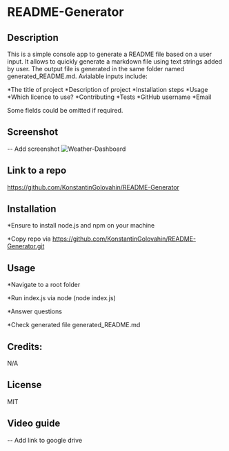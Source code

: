 # README-Generator

## Description
 
This is a simple console app to generate a README file based on a user input. It allows to quickly generate a markdown file using text strings added by user. The output file is generated in the same folder named generated_README.md. Avialable inputs include:

 *The title of project 
 *Description of project 
 *Installation steps 
 *Usage 
 *Which licence to use? 
 *Contributing 
 *Tests 
 *GitHub username 
 *Email 

Some fields could be omitted if required. 

## Screenshot 

-- Add screenshot
![Weather-Dashboard](./assets/images/Screenshot.png?raw=true "Weather-Dashboard")

## Link to a repo

https://github.com/KonstantinGolovahin/README-Generator

## Installation

*Ensure to install node.js and npm on your machine

*Copy repo via https://github.com/KonstantinGolovahin/README-Generator.git


## Usage

*Navigate to a root folder

*Run index.js via node (node index.js)

*Answer questions

*Check generated file generated_README.md

## Credits:

N/A

## License

MIT

## Video guide

-- Add link to google drive